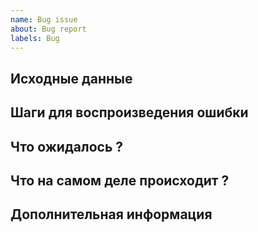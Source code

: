 ```yaml
---
name: Bug issue
about: Bug report
labels: Bug
---
```


## Исходные данные

<!-- Ссылка на на каком странице возникает баг) -->

<!-- исходный код) -->

## Шаги для воспроизведения ошибки

<!-- 1 На странице example.com/form -->

<!-- 2 Выбрал input "Phone Number" -->

<!-- 3 При вводе в input, вводим любые цифры -->

<!-- P.S. По желанию можно gif вставить -->

## Что ожидалось ?

<!-- При заполнение формы, форма пропустить нас дальше -->

## Что на самом деле происходит ?

<!-- Возникает ошибка, и форма становиться не активным) -->

## Дополнительная информация
